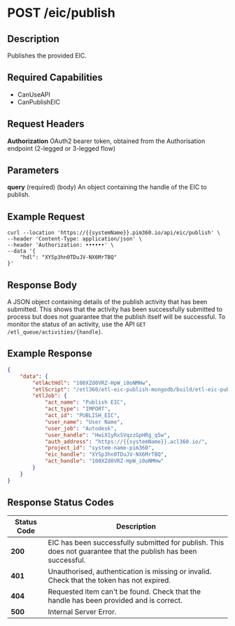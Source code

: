 # POST /eic/publish

## Description
Publishes the provided EIC.

## Required Capabilities
* CanUseAPI
* CanPublishEIC

## Request Headers

**Authorization** OAuth2 bearer token, obtained from the Authorisation endpoint (2-legged or 3-legged flow)

## Parameters
**query** (required) (body) An object containing the handle of the EIC to publish.


## Example Request
```
curl --location 'https://{{systemName}}.pim360.io/api/eic/publish' \
--header 'Content-Type: application/json' \
--header 'Authorization: ••••••' \
--data '{
    "hdl": "XYSp3hn0TDuJV-NX6MrTBQ"
}'
```

## Response Body
A JSON object containing details of the publish activity that has been submitted. This shows that the activity has been successfully submitted to process but does not guarantee that the publish itself will be successful. To monitor the status of an activity, use the API `GET /etl_queue/activities/{handle}`.

## Example Response
```JSON
{
    "data": {
        "etlActHdl": "100XZd0VRZ-HpW_i0oNMHw",
        "etlScript": "/etl360/etl-eic-publish-mongodb/build/etl-eic-publish-mongodb.js",
        "etlJob": {
            "act_name": "Publish EIC",
            "act_type": "IMPORT",
            "act_id": "PUBLISH_EIC",
            "user_name": "User Name",
            "user_job": "Autodesk",
            "user_handle": "HwiX1yRxSVqzzGpHRg_q5w",
            "auth_address": "https://{{systemName}}.acl360.io/",
            "project_id": "system-name-pim360",
            "eic_handle": "XYSp3hn0TDuJV-NX6MrTBQ",
            "act_handle": "100XZd0VRZ-HpW_i0oNMHw"
        }
    }
}
```

## Response Status Codes
| Status Code | Description |
| -------- | ------- |
|**200** |EIC has been successfully submitted for publish. This does not guarantee that the publish has been successful.|
|**401** |Unauthorised, authentication is missing or invalid. Check that the token has not expired.|
|**404** |Requested item can't be found. Check that the handle has been provided and is correct.|
|**500** |Internal Server Error.|


